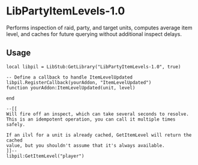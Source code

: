 # LibPartyItemLevels-1.0

Performs inspection of raid, party, and target units, computes average item level,
and caches for future querying without additional inspect delays.

## Usage

    local libpil = LibStub:GetLibrary("LibPartyItemLevels-1.0", true)

    -- Define a callback to handle ItemLevelUpdated
    libpil.RegisterCallback(yourAddon, "ItemLevelUpdated")
    function yourAddon:ItemLevelUpdated(unit, level)

    end

    --[[
    Will fire off an inspect, which can take several seconds to resolve.
    This is an idempotent operation, you can call it multiple times safely.

    If an ilvl for a unit is already cached, GetItemLevel will return the cached
    value, but you shouldn't assume that it's always available.
    ]]--
    libpil:GetItemLevel("player")